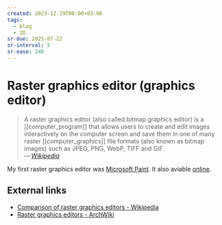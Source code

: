 ```yaml
---
created: 2023-12-29T00:00+03:00
tags:
  - blog
  - 2D
sr-due: 2025-07-22
sr-interval: 5
sr-ease: 248
---
```


# Raster graphics editor (graphics editor)

> A raster graphics editor (also called bitmap graphics editor) is a
> [[computer_program]] that allows users to create and edit images interactively
> on the computer screen and save them in one of many raster
> [[computer_graphics]] file formats (also known as bitmap images) such as JPEG,
> PNG, WebP, TIFF and GIF.\
> — <cite>[Wikipedia](https://en.wikipedia.org/wiki/Raster_graphics_editor)</cite>

My first raster graphics editor was [Microsoft
Paint](https://en.wikipedia.org/wiki/Microsoft_Paint). It also aviable
[online](https://paint.js.org/).

## External links

- [Comparison of raster graphics editors - Wikipedia](https://en.wikipedia.org/wiki/Comparison_of_raster_graphics_editors)
- [Raster graphics editors - ArchWiki](https://wiki.archlinux.org/title/List_of_applications/Multimedia#Raster_graphics_editors)
